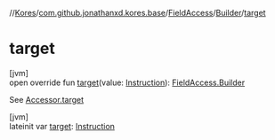 //[Kores](../../../../index.md)/[com.github.jonathanxd.kores.base](../../index.md)/[FieldAccess](../index.md)/[Builder](index.md)/[target](target.md)

# target

[jvm]\
open override fun [target](target.md)(value: [Instruction](../../../com.github.jonathanxd.kores/-instruction/index.md)): [FieldAccess.Builder](index.md)

See [Accessor.target](../../-accessor/target.md)

[jvm]\
lateinit var [target](target.md): [Instruction](../../../com.github.jonathanxd.kores/-instruction/index.md)
